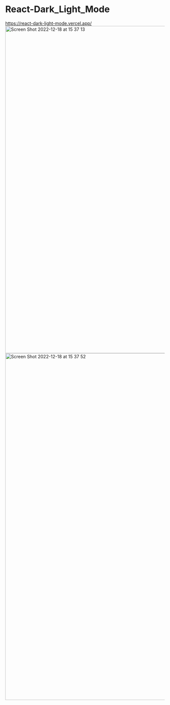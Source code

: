 # React-Dark_Light_Mode
https://react-dark-light-mode.vercel.app/
<img width="1036" alt="Screen Shot 2022-12-18 at 15 37 13" src="https://user-images.githubusercontent.com/82292818/208325504-80f7c030-397c-4499-a413-cda54510a23a.png">
<img width="1098" alt="Screen Shot 2022-12-18 at 15 37 52" src="https://user-images.githubusercontent.com/82292818/208325506-a09995e6-86cd-4519-95be-9e2a40044117.png">
